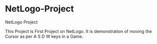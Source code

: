 # NetLogo-Project
NetLogo Project

This Project is First Project on NetLogo. 
It is demonstration of moving the Cursor as per A S D W keys in a Game.
